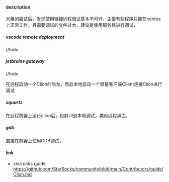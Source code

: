 #### description

大量的尝试后，发现使用链接远程调试基本不可行，主要有些程序只能在centos上正常工作，且需要调试的文件过大，建议是使用服务器进行调试，

##### vscode remote deployment

//todo

##### jetbrains gateway

//todo

在远程启动一个Clion的后台，然后本地启动一个轻量客户端Client连接Clion进行调试

##### xquartz

在远程机器上运行clion后，投射UI到本地调试，类似远程桌面。

##### gdb

直接在机器上使用GDB调试，



#### link

- starrocks guide https://github.com/StarRocks/community/blob/main/Contributors/guide/Clion.md
